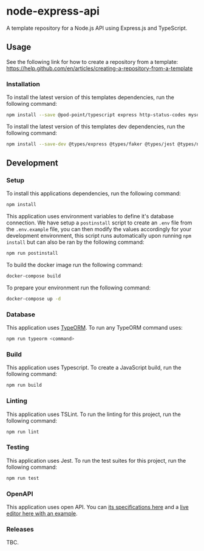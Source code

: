 # node-express-api

A template repository for a Node.js API using Express.js and TypeScript.

## Usage

See the following link for how to create a repository from a template:
https://help.github.com/en/articles/creating-a-repository-from-a-template

### Installation

To install the latest version of this templates dependencies, run the following command:
```bash
npm install --save @pod-point/typescript express http-status-codes mysql typeorm
```

To install the latest version of this templates  dev dependencies, run the following command:
```bash
npm install --save-dev @types/express @types/faker @types/jest @types/node @types/supertest concurrently faker jest nodemon sqlite3 supertest ts-jest ts-node tslint tslint-eslint-rules typescript
```

## Development

### Setup

To install this applications dependencies, run the following command:

```bash
npm install
```

This application uses environment variables to define it's database connection. We have setup a `postinstall` script to create an `.env` file from the `.env.example` file, you can then modify the values accordingly for your development environment, this script runs automatically upon running `npm install` but can also be ran by the following command:

```bash
npm run postinstall
```

To build the docker image run the following command:
```bash
docker-compose build
```

To prepare your environment run the following command:

```bash
docker-compose up -d
```

### Database

This application uses [TypeORM](https://github.com/typeorm/typeorm). To run any TypeORM command uses:

```bash
npm run typeorm <command>
```

### Build

This application uses Typescript. To create a JavaScript build, run the following command:

```bash
npm run build
```

### Linting

This application uses TSLint. To run the linting for this project, run the following command:

```bash
npm run lint
```

### Testing

This application uses Jest. To run the test suites for this project, run the following command:

```bash
npm run test
```

### OpenAPI

This application uses open API. You can [its specifications here](https://github.com/OAI/OpenAPI-Specification/blob/master/versions/3.0.0.md) and a [live editor here with an example](http://editor.swagger.io/).

### Releases

TBC.
